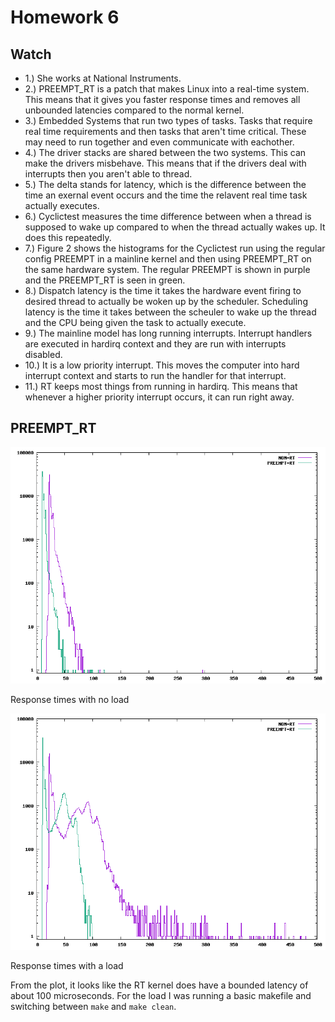 # Homework 6
## Watch
* 1.) She works at National Instruments.
* 2.) PREEMPT_RT is a patch that makes Linux into a real-time system. This 
means that it gives you faster response times and removes all unbounded
latencies compared to the normal kernel.
* 3.) Embedded Systems that run two types of tasks. Tasks that require real
time requirements and then tasks that aren't time critical. These may need 
to run together and even communicate with eachother.
* 4.) The driver stacks are shared between the two systems. This can make
the drivers misbehave. This means that if the drivers deal with interrupts
then you aren't able to thread.
* 5.) The delta stands for latency, which is the difference between the
time an exernal event occurs and the time the relavent real time task 
actually executes.
* 6.) Cyclictest measures the time difference between when a thread is 
supposed to wake up compared to when the thread actually wakes up. It does
this repeatedly.
* 7.) Figure 2 shows the histograms for the Cyclictest run using the 
regular config PREEMPT in a mainline kernel and then using PREEMPT_RT on the 
same hardware system. The regular PREEMPT is shown in purple and the 
PREEMPT_RT is seen in green.
* 8.) Dispatch latency is the time it takes the hardware event firing to
desired thread to actually be woken up by the scheduler. Scheduling latency
is the time it takes between the scheuler to wake up the thread and the CPU
being given the task to actually execute.
* 9.) The mainline model has long running interrupts. Interrupt handlers are
executed in hardirq context and they are run with interrupts disabled.
* 10.) It is a low priority interrupt. This moves the computer into hard
interrupt context and starts to run the handler for that interrupt. 
* 11.) RT keeps most things from running in hardirq. This means that 
whenever a higher priority interrupt occurs, it can run right away.

## PREEMPT_RT

![With No Load](cyclictestnoload.png)

Response times with no load


![With Load](cyclictestload.png)

Response times with a load

From the plot, it looks like the RT kernel does have a bounded latency of 
about 100 microseconds.
For the load I was running a basic makefile and switching between `make` and
`make clean`.
